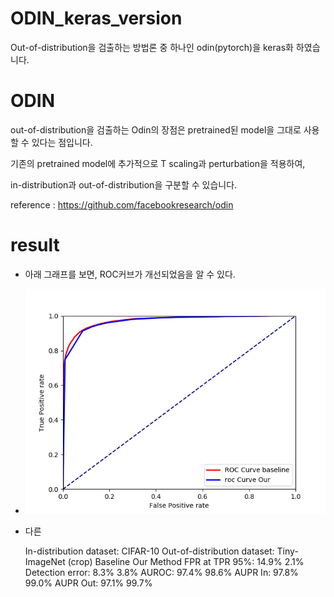 # ODIN_keras_version
Out-of-distribution을 검출하는 방법론 중 하나인 odin(pytorch)을 keras화 하였습니다.


# ODIN

out-of-distribution을 검출하는 Odin의 장점은 pretrained된 model을 그대로 사용할 수 있다는 점입니다.

기존의 pretrained model에 추가적으로 T scaling과 perturbation을 적용하여,

in-distribution과 out-of-distribution을 구분할 수 있습니다.

reference : https://github.com/facebookresearch/odin


# result

- 아래 그래프를 보면, ROC커브가 개선되었음을 알 수 있다.

- ![graph](./result/ROC_T_1000_M_0.0014.png)

- 다른 

  In-distribution dataset:                     CIFAR-10
  Out-of-distribution dataset:     Tiny-ImageNet (crop)
                            Baseline         Our Method
  FPR at TPR 95%:              14.9%               2.1% 
  Detection error:              8.3%               3.8%
  AUROC:                       97.4%              98.6%
  AUPR In:                     97.8%              99.0%
  AUPR Out:                    97.1%              99.7%
